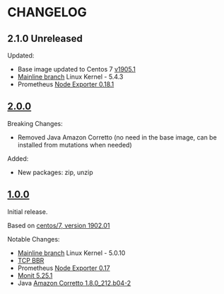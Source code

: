 # CHANGELOG

## 2.1.0 Unreleased

Updated:

- Base image updated to Centos 7 [v1905.1](https://app.vagrantup.com/centos/boxes/7/versions/1905.1)
- [Mainline branch](https://www.kernel.org/) Linux Kernel - 5.4.3
- Prometheus [Node Exporter 0.18.1](https://github.com/prometheus/node_exporter/releases/tag/v0.18.1)

## [2.0.0](https://app.vagrantup.com/rchukh/boxes/bestiary-centos/versions/2.0.0)

Breaking Changes:

- Removed Java Amazon Corretto (no need in the base image, can be installed from mutations when needed)

Added:

- New packages: zip, unzip

## [1.0.0](https://app.vagrantup.com/rchukh/boxes/bestiary-centos/versions/1.0.0)

Initial release.

Based on [centos/7, version 1902.01](https://app.vagrantup.com/centos/boxes/7/versions/1902.01)

Notable Changes:

- [Mainline branch](https://www.kernel.org/) Linux Kernel - 5.0.10
- [TCP BBR](https://medium.com/google-cloud/tcp-bbr-magic-dust-for-network-performance-57a5f1ccf437)
- Prometheus [Node Exporter 0.17](https://github.com/prometheus/node_exporter/releases/tag/v0.17.0)
- [Monit 5.25.1](https://mmonit.com/monit/changes/)
- Java [Amazon Corretto 1.8.0_212.b04-2](https://aws.amazon.com/corretto/) 